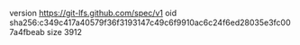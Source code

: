 version https://git-lfs.github.com/spec/v1
oid sha256:c349c417a40579f36f3193147c49c6f9910ac6c24f6ed28035e3fc007a4fbeab
size 3912
